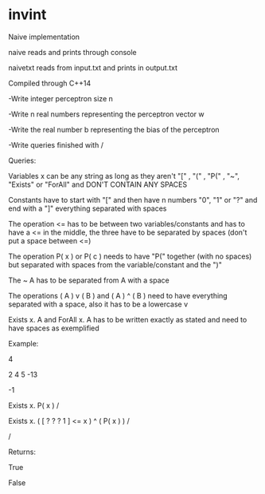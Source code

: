 # invint

Naive implementation


naive reads and prints through console

naivetxt reads from input.txt and prints in output.txt

Compiled through C++14


-Write integer perceptron size n

-Write n real numbers representing the perceptron vector w

-Write the real number b representing the bias of the perceptron

-Write queries finished with /


Queries:

Variables x can be any string as long as they aren't "[" , "(" , "P(" , "~", "Exists" or "ForAll" and DON'T CONTAIN ANY SPACES

Constants have to start with "[" and then have n numbers "0", "1" or "?" and end with a "]" everything separated with spaces

The operation <= has to be between two variables/constants and has to have a <= in the middle, the three have to be separated by spaces (don't put a space between <=)

The operation P( x ) or P( c ) needs to have "P(" together (with no spaces) but separated with spaces from the variable/constant and the ")"

The ~ A has to be separated from A with a space

The operations ( A ) v ( B ) and ( A ) ^ ( B ) need to have everything separated with a space, also it has to be a lowercase v

Exists x. A and ForAll x. A has to be written exactly as stated and need to have spaces as exemplified


Example:

4

2 4 5 -13

-1

Exists x. P( x ) /

Exists x. ( [ ? ? ? 1 ] <= x ) ^ ( P( x ) ) /

/



Returns:

True

False
